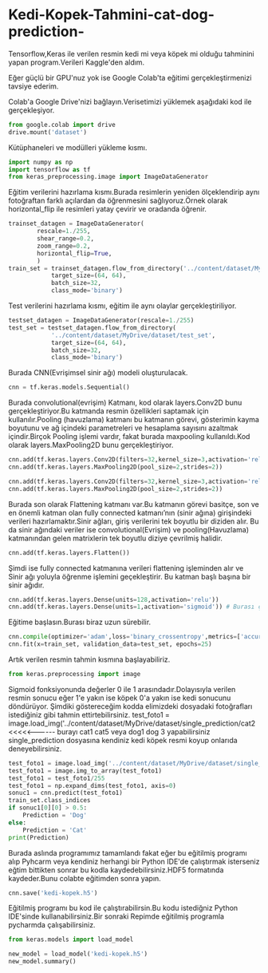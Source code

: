 # Kedi-Kopek-Tahmini-cat-dog-prediction-
Tensorflow,Keras ile verilen resmin kedi mi veya köpek mi olduğu tahminini yapan program.Verileri Kaggle'den aldım.

Eğer güçlü bir GPU'nuz yok ise Google Colab'ta eğitimi gerçekleştirmenizi tavsiye ederim.

Colab'a Google Drive'nizi bağlayın.Verisetimizi yüklemek aşağıdaki kod ile gerçekleşiyor.

```Python
from google.colab import drive
drive.mount('dataset')
```
Kütüphaneleri ve modülleri yükleme kısmı.
```Python
import numpy as np
import tensorflow as tf
from keras_preprocessing.image import ImageDataGenerator
```
Eğitim verilerini hazırlama kısmı.Burada resimlerin yeniden ölçeklendirip aynı fotoğraftan farklı açılardan da öğrenmesini sağlıyoruz.Örnek olarak horizontal_flip ile resimleri yatay çevirir ve oradanda öğrenir.
```Python
trainset_datagen = ImageDataGenerator(
        rescale=1./255,
        shear_range=0.2,
        zoom_range=0.2,
        horizontal_flip=True,
        )
train_set = trainset_datagen.flow_from_directory('../content/dataset/MyDrive/dataset/training_set',
            target_size=(64, 64),  
            batch_size=32,
            class_mode='binary')
```
Test verilerini hazırlama kısmı, eğitim ile aynı olaylar gerçekleştiriliyor.
```Python
testset_datagen = ImageDataGenerator(rescale=1./255)
test_set = testset_datagen.flow_from_directory(
            '../content/dataset/MyDrive/dataset/test_set',
            target_size=(64, 64),
            batch_size=32,
            class_mode='binary')
```
Burada CNN(Evrişimsel sinir ağı) modeli oluşturulacak.
```Python
cnn = tf.keras.models.Sequential()
```
Burada convolutional(evrişim) Katmanı, kod olarak layers.Conv2D bunu gerçekleştiriyor.Bu katmanda resmin özellikleri saptamak için kullanılır.Pooling (havuzlama) katmanı bu katmanın görevi, gösterimin kayma boyutunu ve ağ içindeki parametreleri ve hesaplama sayısını azaltmak içindir.Birçok Pooling işlemi vardır, fakat burada maxpooling kullanıldı.Kod olarak layers.MaxPooling2D bunu gerçekleştiriyor.
```Python
cnn.add(tf.keras.layers.Conv2D(filters=32,kernel_size=3,activation='relu',input_shape=[64,64,3])) 
cnn.add(tf.keras.layers.MaxPooling2D(pool_size=2,strides=2))
```
```Python
cnn.add(tf.keras.layers.Conv2D(filters=32,kernel_size=3,activation='relu'))
cnn.add(tf.keras.layers.MaxPooling2D(pool_size=2,strides=2))
```
Burada son olarak Flattening katmanı var.Bu katmanın görevi basitçe, son ve en önemli katman olan fully connected katmanı’nın (sinir ağına) girişindeki verileri hazırlamaktır.Sinir ağları, giriş verilerini tek boyutlu bir diziden alır. Bu da sinir ağındaki veriler ise convolutional(Evrişim) ve pooling(Havuzlama) katmanından gelen matrixlerin tek boyutlu diziye çevrilmiş halidir.
```Python
cnn.add(tf.keras.layers.Flatten())
```
Şimdi ise fully connected katmanına verileri flattening işleminden alır ve Sinir ağı yoluyla öğrenme işlemini geçekleştirir.
Bu katman başlı başına bir sinir ağıdır.
```Python
cnn.add(tf.keras.layers.Dense(units=128,activation='relu'))
cnn.add(tf.keras.layers.Dense(units=1,activation='sigmoid')) # Burası çıkış katmanı
```
Eğitime başlasın.Burası biraz uzun sürebilir.
```Python
cnn.compile(optimizer='adam',loss='binary_crossentropy',metrics=['accuracy']) 
cnn.fit(x=train_set, validation_data=test_set, epochs=25)
```
Artık verilen resmin tahmin kısmına başlayabiliriz.
```Python
from keras.preprocessing import image
```
Sigmoid fonksiyonunda değerler 0 ile 1 arasındadır.Dolayısıyla verilen resmin sonucu eğer 1'e yakın ise köpek 0'a yakın ise kedi sonucunu döndürüyor.
Şimdiki göstereceğim kodda elimizdeki dosyadaki fotoğrafları istediğiniz gibi tahmin ettirtebilirsiniz. 
test_foto1 = image.load_img('../content/dataset/MyDrive/dataset/single_prediction/cat2 <<<<<------ burayı cat1 cat5 veya dog1 dog 3 yapabilirsiniz single_prediction dosyasına kendiniz kedi köpek resmi koyup onlarıda deneyebilirsiniz.
```Python
test_foto1 = image.load_img('../content/dataset/MyDrive/dataset/single_prediction/cat2.jpg', target_size=(64,64))
test_foto1 = image.img_to_array(test_foto1)
test_foto1 = test_foto1/255
test_foto1 = np.expand_dims(test_foto1, axis=0)
sonuc1 = cnn.predict(test_foto1)
train_set.class_indices 
if sonuc1[0][0] > 0.5:
    Prediction = 'Dog'
else:
    Prediction = 'Cat'
print(Prediction)
```
Burada aslında programımız tamamlandı fakat eğer bu eğitilmiş programı alıp Pyhcarm veya kendiniz herhangi bir Python IDE'de çalıştırmak isterseniz eğtim bittikten sonrar bu kodla kaydedebilirsiniz.HDF5 formatında kaydeder.Bunu colabte eğitimden sonra yapın.
```Python
cnn.save('kedi-kopek.h5') 
```
Eğitilmiş programı bu kod ile çalıştırabilirsin.Bu kodu istediğniz Python IDE'sinde kullanabilirsiniz.Bir sonraki Repimde eğitilmiş programla pycharmda çalışabilirsiniz.
```Python
from keras.models import load_model

new_model = load_model('kedi-kopek.h5')
new_model.summary()
```
